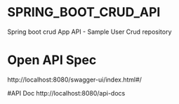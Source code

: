 # SPRING_BOOT_CRUD_API
Spring boot crud App API - Sample User Crud repository 

# Open API Spec
http://localhost:8080/swagger-ui/index.html#/


#API Doc
http://localhost:8080/api-docs